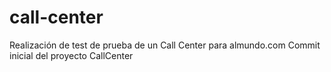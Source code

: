# call-center
Realización de test de prueba de un Call Center para almundo.com
Commit inicial del proyecto CallCenter
